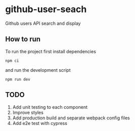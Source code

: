 # github-user-seach
Github users API search and display

## How to run

To run the project first install dependencies

```
npm ci
```
and run the development script

```
npm run dev
```
## TODO

1. Add unit testing to each component
2. Improve styles
3. Add production build and separate webpack config files
4. Add e2e test with cypress


